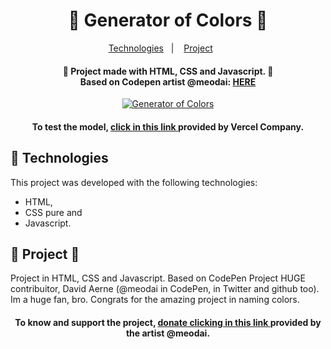 <h1 align="center"> 🌈 Generator of Colors 🌈</h1></p>
<p align="center">
  <a href="#-tecnologias">Technologies</a>&nbsp;&nbsp;&nbsp;|&nbsp;&nbsp;&nbsp;
  <a href="#-projeto">Project</a>&nbsp;&nbsp;&nbsp;&nbsp;&nbsp;&nbsp;
</p>
<h4 align="center">🌈 Project made with HTML, CSS and Javascript. 🌈</br>
Based on Codepen artist @meodai: <a href="https://codepen.io/meodai"> HERE </a> </h4>

<p align="center">
<a href="https://gencardscolors.vercel.app"><img src="https://imgur.com/zMbkGQw.png" title="Generator of Colors" /></a>
</p>


<h4 align="center"> To test the model, <a href="https://gencardscolors.vercel.app">click in this link </a>provided by Vercel Company.</h4>

## 🌈 Technologies

This project was developed with the following technologies:
- HTML, 
- CSS pure and 
- Javascript.

## 🦜 Project 🦜

Project in HTML, CSS and Javascript. Based on CodePen Project HUGE contribuitor, David Aerne (@meodai in CodePen, in Twitter and github too).</br> Im a huge fan, bro. Congrats for the amazing project in naming colors.


<h4 align="center"> To know and support the project, <a href="https://parrot.color.pizza">donate clicking in this link </a>provided by the artist @meodai.</h4>
